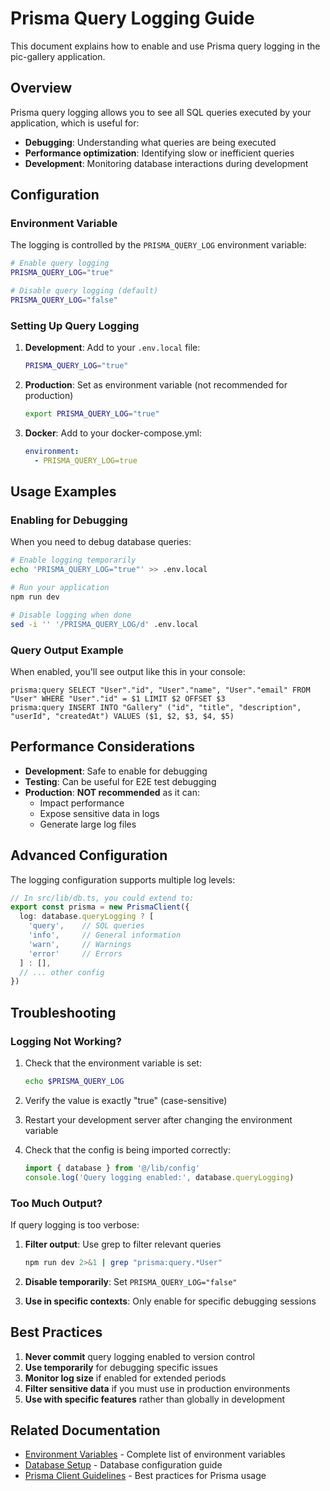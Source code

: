 # Prisma Query Logging Guide

This document explains how to enable and use Prisma query logging in the pic-gallery application.

## Overview

Prisma query logging allows you to see all SQL queries executed by your application, which is useful for:
- **Debugging**: Understanding what queries are being executed
- **Performance optimization**: Identifying slow or inefficient queries
- **Development**: Monitoring database interactions during development

## Configuration

### Environment Variable

The logging is controlled by the `PRISMA_QUERY_LOG` environment variable:

```bash
# Enable query logging
PRISMA_QUERY_LOG="true"

# Disable query logging (default)
PRISMA_QUERY_LOG="false"
```

### Setting Up Query Logging

1. **Development**: Add to your `.env.local` file:
   ```bash
   PRISMA_QUERY_LOG="true"
   ```

2. **Production**: Set as environment variable (not recommended for production)
   ```bash
   export PRISMA_QUERY_LOG="true"
   ```

3. **Docker**: Add to your docker-compose.yml:
   ```yaml
   environment:
     - PRISMA_QUERY_LOG=true
   ```

## Usage Examples

### Enabling for Debugging

When you need to debug database queries:

```bash
# Enable logging temporarily
echo 'PRISMA_QUERY_LOG="true"' >> .env.local

# Run your application
npm run dev

# Disable logging when done
sed -i '' '/PRISMA_QUERY_LOG/d' .env.local
```

### Query Output Example

When enabled, you'll see output like this in your console:

```
prisma:query SELECT "User"."id", "User"."name", "User"."email" FROM "User" WHERE "User"."id" = $1 LIMIT $2 OFFSET $3
prisma:query INSERT INTO "Gallery" ("id", "title", "description", "userId", "createdAt") VALUES ($1, $2, $3, $4, $5)
```

## Performance Considerations

- **Development**: Safe to enable for debugging
- **Testing**: Can be useful for E2E test debugging
- **Production**: **NOT recommended** as it can:
  - Impact performance
  - Expose sensitive data in logs
  - Generate large log files

## Advanced Configuration

The logging configuration supports multiple log levels:

```typescript
// In src/lib/db.ts, you could extend to:
export const prisma = new PrismaClient({
  log: database.queryLogging ? [
    'query',    // SQL queries
    'info',     // General information
    'warn',     // Warnings
    'error'     // Errors
  ] : [],
  // ... other config
})
```

## Troubleshooting

### Logging Not Working?

1. Check that the environment variable is set:
   ```bash
   echo $PRISMA_QUERY_LOG
   ```

2. Verify the value is exactly "true" (case-sensitive)

3. Restart your development server after changing the environment variable

4. Check that the config is being imported correctly:
   ```typescript
   import { database } from '@/lib/config'
   console.log('Query logging enabled:', database.queryLogging)
   ```

### Too Much Output?

If query logging is too verbose:

1. **Filter output**: Use grep to filter relevant queries
   ```bash
   npm run dev 2>&1 | grep "prisma:query.*User"
   ```

2. **Disable temporarily**: Set `PRISMA_QUERY_LOG="false"`

3. **Use in specific contexts**: Only enable for specific debugging sessions

## Best Practices

1. **Never commit** query logging enabled to version control
2. **Use temporarily** for debugging specific issues
3. **Monitor log size** if enabled for extended periods
4. **Filter sensitive data** if you must use in production environments
5. **Use with specific features** rather than globally in development

## Related Documentation

- [Environment Variables](./environment-variables.md) - Complete list of environment variables
- [Database Setup](./database-environment-setup.md) - Database configuration guide
- [Prisma Client Guidelines](./prisma-client-guidelines.md) - Best practices for Prisma usage
